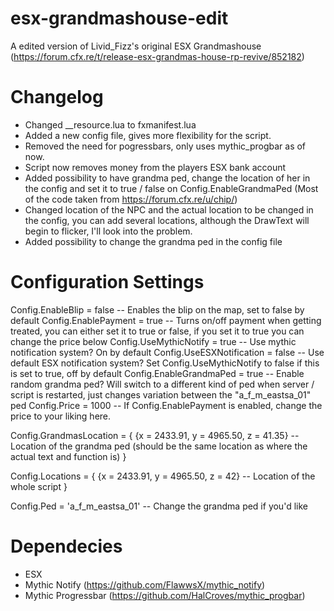 # esx-grandmashouse-edit
A edited version of Livid_Fizz's original ESX Grandmashouse (https://forum.cfx.re/t/release-esx-grandmas-house-rp-revive/852182)

# Changelog
- Changed __resource.lua to fxmanifest.lua
- Added a new config file, gives more flexibility for the script.
- Removed the need for pogressbars, only uses mythic_progbar as of now.
- Script now removes money from the players ESX bank account
- Added possibility to have grandma ped, change the location of her in the config and set it to true / false on Config.EnableGrandmaPed (Most of the code taken from https://forum.cfx.re/u/chip/)
- Changed location of the NPC and the actual location to be changed in the config, you can add several locations, although the DrawText will begin to flicker, I'll look into the problem.
- Added possibility to change the grandma ped in the config file

# Configuration Settings
Config.EnableBlip = false -- Enables the blip on the map, set to false by default
Config.EnablePayment = true -- Turns on/off payment when getting treated, you can either set it to true or false, if you set it to true you can change the price below
Config.UseMythicNotify = true -- Use mythic notification system? On by default
Config.UseESXNotification = false -- Use default ESX notification system? Set Config.UseMythicNotify to false if this is set to true, off by default
Config.EnableGrandmaPed = true -- Enable random grandma ped? Will switch to a different kind of ped when server / script is restarted, just changes variation between the "a_f_m_eastsa_01" ped 
Config.Price = 1000 -- If Config.EnablePayment is enabled, change the price to your liking here.

Config.GrandmasLocation = {
    {x = 2433.91, y = 4965.50, z = 41.35} -- Location of the grandma ped (should be the same location as where the actual text and function is)
}

Config.Locations = {
    {x = 2433.91, y = 4965.50, z = 42} -- Location of the whole script
}

Config.Ped = 'a_f_m_eastsa_01' -- Change the grandma ped if you'd like

# Dependecies
- ESX
- Mythic Notify (https://github.com/FlawwsX/mythic_notify)
- Mythic Progressbar (https://github.com/HalCroves/mythic_progbar)
